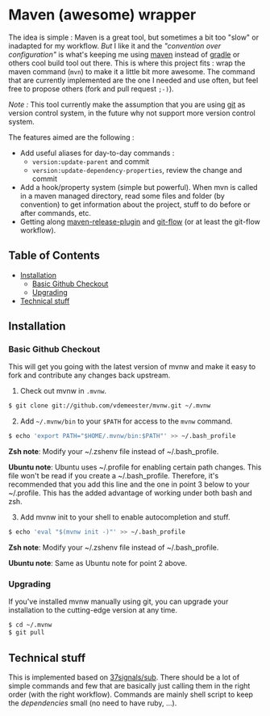 # Maven (awesome) wrapper

The idea is simple : Maven is a great tool, but sometimes a bit too "slow" or inadapted for my workflow. *But* I like it and the *"convention over configuration"* is what's keeping me using [maven][] instead of [gradle][] or others cool build tool out there. This is where this project fits : wrap the maven command (``mvn``) to make it a little bit more awesome. The command that are currently implemented are the one I needed and use often, but feel free to propose others (fork and pull request ``;-)``).

_Note :_ This tool currently make the assumption that you are using [git][] as version control system, in the future why not support more version control system.

The features aimed are the following :

* Add useful aliases for day-to-day commands :
  * ``version:update-parent`` and commit
  * ``version:update-dependency-properties``, review the change and commit
* Add a hook/property system (simple but powerful). When mvn is called in a maven managed directory, read some files and folder (by convention) to get information about the project, stuff to do before or after commands, etc.
* Getting along [maven-release-plugin][] and [git-flow][] (or at least the git-flow workflow).

## Table of Contents

* [Installation](#installation)
  * [Basic Github Checkout](#basic-github-checkout)
  * [Upgrading](#upgrading)
* [Technical stuff](#technical-stuff)

## Installation

### Basic Github Checkout

This will get you going with the latest version of mvnw and make it easy to fork and contribute any changes back upstream.

1. Check out mvnw in ``.mvnw``.

```bash
$ git clone git://github.com/vdemeester/mvnw.git ~/.mvnw
```

2. Add ``~/.mvnw/bin`` to your ``$PATH`` for access to the ``mvnw`` command.

```bash
$ echo 'export PATH="$HOME/.mvnw/bin:$PATH"' >> ~/.bash_profile
```

__Zsh note__: Modify your ~/.zshenv file instead of ~/.bash_profile.

__Ubuntu note__: Ubuntu uses ~/.profile for enabling certain path changes. This file won't be read if you create a ~/.bash_profile. Therefore, it's recommended that you add this line and the one in point 3 below to your ~/.profile. This has the added advantage of working under both bash and zsh.

3. Add mvnw init to your shell to enable autocompletion and stuff.

```bash
$ echo 'eval "$(mvnw init -)"' >> ~/.bash_profile
```

__Zsh note__: Modify your ~/.zshenv file instead of ~/.bash_profile.

__Ubuntu note__: Same as Ubuntu note for point 2 above.


### Upgrading

If you've installed mvnw manually using git, you can upgrade your installation to the cutting-edge version at any time.

```bash
$ cd ~/.mvnw
$ git pull
```

## Technical stuff

This is implemented based on [37signals/sub](http://github.com/37signals/sub). There should be a lot of simple commands and few that are basically just calling them in the right order (with the right workflow). Commands are mainly shell script to keep the _dependencies_ small (no need to have ruby, …).

[maven]: http://maven.apache.org/
[git]: http://git-scm.com
[gradle]: http://www.gradle.org/
[maven-versions-plugin]: http://mojo.codehaus.org/versions-maven-plugin/
[maven-release-plugin]: http://maven.apache.org/plugins/maven-release-plugin/
[git-flow]: https://github.com/nvie/gitflow
